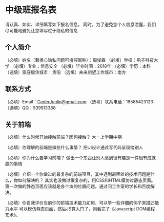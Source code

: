 # 中级班报名表

请认真、如实、详细填写如下报名信息。
同时，为了避免您个人信息泄露，我们尽可能地避免让您填写过于隐私的信息

## 个人简介

（必填）姓名（若担心隐私问题可填写昵称）：周俊霖
（必填）学校：电子科技大学
（必填）专业：信息安全
（必填）毕业时间：2018年
（必填）学历：本科
（选填）家庭居住城市：贵阳
（选填）未来期望工作城市：南方

## 联系方式

（必填）Email：CoderJunlin@gmail.com
（选填）联系电话：18585423123
（选填）QQ：539513388

## 关于前端

（必填）什么时候开始接触前端？因何接触？   大一上学期中期

（必填）你理解的前端是做些什么事情？       把UI设计通过写代码呈现给别人

（必填）你为什么要学习前端？              做出一个东西让别人感到很有趣是一件很有成就感的事情

（必填）介绍一个你做过的最复杂的前端项目，其中遇到最困难的技术问题是什么，你如何解决的？     其实也没做过很复杂的，用CSS和HTML模仿过静态页面。第一次做的静态页面应该就是各个块的位置问题。通过问工作室的学长和百度解决。

（必填）你自我评价当前你的前端技术能力如何，可以举一些详细的例子来描述能力水平
可以模仿静态页面，然后JS算入门了，刚看完了《Javascript DOM编程艺术》。
